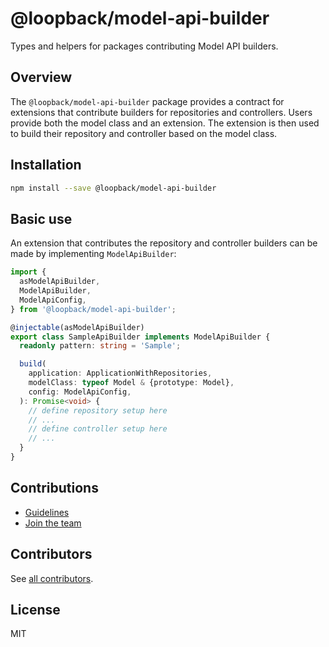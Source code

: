 # @loopback/model-api-builder

Types and helpers for packages contributing Model API builders.

## Overview

The `@loopback/model-api-builder` package provides a contract for extensions
that contribute builders for repositories and controllers. Users provide both
the model class and an extension. The extension is then used to build their
repository and controller based on the model class.

## Installation

```sh
npm install --save @loopback/model-api-builder
```

## Basic use

An extension that contributes the repository and controller builders can be made
by implementing `ModelApiBuilder`:

```ts
import {
  asModelApiBuilder,
  ModelApiBuilder,
  ModelApiConfig,
} from '@loopback/model-api-builder';

@injectable(asModelApiBuilder)
export class SampleApiBuilder implements ModelApiBuilder {
  readonly pattern: string = 'Sample';

  build(
    application: ApplicationWithRepositories,
    modelClass: typeof Model & {prototype: Model},
    config: ModelApiConfig,
  ): Promise<void> {
    // define repository setup here
    // ...
    // define controller setup here
    // ...
  }
}
```

## Contributions

- [Guidelines](https://github.com/strongloop/loopback-next/blob/master/docs/CONTRIBUTING.md)
- [Join the team](https://github.com/strongloop/loopback-next/issues/110)

## Contributors

See
[all contributors](https://github.com/strongloop/loopback-next/graphs/contributors).

## License

MIT

